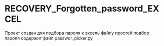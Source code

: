 # RECOVERY_Forgotten_password_EXCEL
Проект создан для подбора пароля к эксель файлу
простой подбор пароля содержит файл passwor_picker.py
